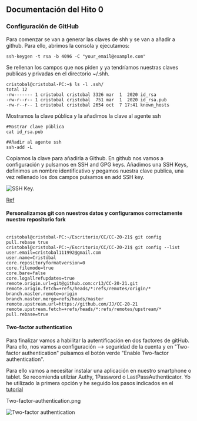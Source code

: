 
## Documentación del Hito 0

### Configuración de GitHub

Para comenzar se van a generar las claves de shh y se van a añadir a github. Para ello,  abrimos la consola y ejecutamos:

```shell
ssh-keygen -t rsa -b 4096 -C "your_email@example.com"
```

Se rellenan los campos que nos piden y ya tendríamos nuestras claves publicas y privadas en el directorio ~/.shh.


```shell
cristobal@cristobal-PC:~$ ls -l .ssh/
total 12
-rw------- 1 cristobal cristobal 3326 mar  1  2020 id_rsa
-rw-r--r-- 1 cristobal cristobal  751 mar  1  2020 id_rsa.pub
-rw-r--r-- 1 cristobal cristobal 2654 oct  7 17:41 known_hosts
```
Mostramos la clave pública y la añadimos la clave al agente ssh
```shell
#Mostrar clave pública
cat id_rsa.pub

#Añadir al agente ssh
ssh-add -L
```
Copiamos la clave para añadirla a Github. En github nos vamos a configuración y pulsamos en SSH and GPG keys. Añadimos una SSH Keys, definimos un nombre identificativo y pegamos nuestra clave publica, una vez rellenado los dos campos pulsamos en add SSH key.

![SSH Key.](https://github.com/cr13/project_CC/blob/main/doc/img/h0/SSH_KEY.png "Clave SSH.")

[Ref](https://docs.github.com/en/free-pro-team@latest/github/authenticating-to-github/generating-a-new-ssh-key-and-adding-it-to-the-ssh-agent)

#### Personalizamos git con nuestros datos y configuramos correctamente nuestro repositorio fork

```shell

cristobal@cristobal-PC:~/Escritorio/CC/CC-20-21$ git config pull.rebase true
cristobal@cristobal-PC:~/Escritorio/CC/CC-20-21$ git config --list
user.email=cristobal111992@gmail.com
user.name=Cristóbal
core.repositoryformatversion=0
core.filemode=true
core.bare=false
core.logallrefupdates=true
remote.origin.url=git@github.com:cr13/CC-20-21.git
remote.origin.fetch=+refs/heads/*:refs/remotes/origin/*
branch.master.remote=origin
branch.master.merge=refs/heads/master
remote.upstream.url=https://github.com/JJ/CC-20-21
remote.upstream.fetch=+refs/heads/*:refs/remotes/upstream/*
pull.rebase=true

```

#### Two-factor authentication

Para finalizar vamos a habilitar la autentificación en dos factores de gitHub. Para ello, nos vamos a configuración --> seguridad de la cuenta y en "Two-factor authentication" pulsamos el botón verde "Enable Two-factor authentication".

Para ello vamos a necesitar instalar una aplicación en nuestro smartphone o tablet. Se recomienda utilziar Authy, 1Password o LastPassAuthenticator. Yo he utilizado la primera opción y he seguido los pasos indicados en el [tutorial](https://authy.com/guides/github/)



Two-factor-authentication.png

![Two-factor authentication](https://github.com/cr13/project_CC/blob/main/doc/img/h0/Two-factor-authentication.png)
